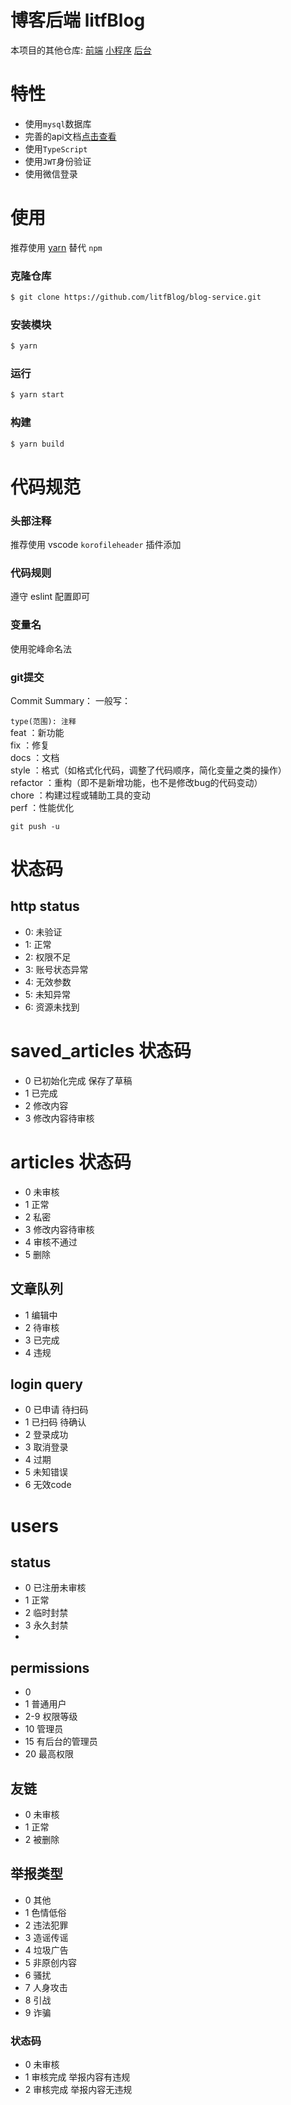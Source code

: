 # 博客后端 litfBlog  
本项目的其他仓库:
[前端](https://github.com/litfBlog/blog)
[小程序](https://github.com/litfBlog/blog-miniprogram)
[后台](https://github.com/litfBlog/admin)

# 特性
- 使用`mysql`数据库
- 完善的api文档[点击查看](https://console-docs.apipost.cn/preview/30d1279e811bef63/63ef8f71eaea6784)
- 使用`TypeScript`
- 使用`JWT`身份验证
- 使用微信登录

# 使用
推荐使用 [yarn](https://www.yarnpkg.cn/) 替代 `npm`

### 克隆仓库
```bash
$ git clone https://github.com/litfBlog/blog-service.git
```
### 安装模块
```bash
$ yarn
```
### 运行
```bash
$ yarn start
```
### 构建
```bash
$ yarn build
```

# 代码规范
### 头部注释
推荐使用 vscode `korofileheader` 插件添加

### 代码规则
遵守 eslint 配置即可

### 变量名
使用驼峰命名法

### git提交
Commit Summary：
一般写：

`type(范围): 注释`  
feat ：新功能  
fix ：修复  
docs ：文档  
style ：格式（如格式化代码，调整了代码顺序，简化变量之类的操作）  
refactor ：重构（即不是新增功能，也不是修改bug的代码变动）  
chore ：构建过程或辅助工具的变动  
perf ：性能优化  
<!-- test ：增加测试  
test ：单元测试   -->
`git push -u`  

# 状态码
## http status
- 0: 未验证
- 1: 正常
- 2: 权限不足
- 3: 账号状态异常
- 4: 无效参数
- 5: 未知异常
- 6: 资源未找到

# saved_articles 状态码
- 0 已初始化完成 保存了草稿
- 1 已完成
- 2 修改内容
- 3 修改内容待审核

# articles 状态码
- 0 未审核
- 1 正常
- 2 私密
- 3 修改内容待审核
- 4 审核不通过
- 5 删除

## 文章队列
- 1 编辑中
- 2 待审核
- 3 已完成
- 4 违规


## login query
- 0 已申请 待扫码
- 1 已扫码 待确认
- 2 登录成功
- 3 取消登录
- 4 过期
- 5 未知错误
- 6 无效code

# users
## status
- 0 已注册未审核
- 1 正常
- 2 临时封禁
- 3 永久封禁
- 
## permissions
- 0
- 1 普通用户
- 2-9 权限等级
- 10 管理员
- 15 有后台的管理员
- 20 最高权限

## 友链
- 0 未审核
- 1 正常
- 2 被删除


## 举报类型
- 0 其他
- 1 色情低俗
- 2 违法犯罪
- 3 造谣传谣
- 4 垃圾广告
- 5 非原创内容
- 6 骚扰
- 7 人身攻击
- 8 引战
- 9 诈骗

### 状态码
- 0 未审核
- 1 审核完成 举报内容有违规
- 2 审核完成 举报内容无违规
